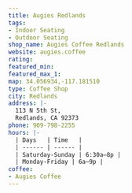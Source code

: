 ```yaml
---
title: Augies Redlands
tags:
- Indoor Seating
- Outdoor Seating
shop_name: Augies Coffee Redlands
website: augies.coffee
rating:
featured_min:
featured_max_1:
map: 34.056934,-117.181510
type: Coffee Shop
city: Redlands
address: |-
  113 N 5th St,
  Redlands, CA 92373
phone: 909-798-2255
hours: |-
  | Days   | Time   |
  | ------ | ------ |
  | Saturday-Sunday | 6:30a–8p |
  | Monday-Friday | 6a–9p |
coffee:
- Augies Coffee
---
```

